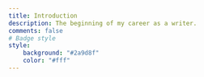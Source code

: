 ```yaml
---
title: Introduction 
description: The beginning of my career as a writer.
comments: false
# Badge style
style:
    background: "#2a9d8f"
    color: "#fff"
---
```

